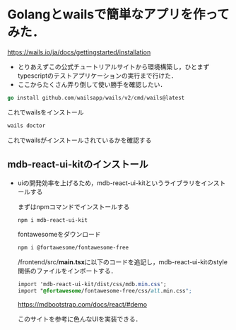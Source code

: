 # Golangとwailsで簡単なアプリを作ってみた．

https://wails.io/ja/docs/gettingstarted/installation
* とりあえずこの公式チュートリアルサイトから環境構築し，ひとまずtypescriptのテストアプリケーションの実行まで行けた．
* ここからたくさん弄り倒して使い勝手を確認したい．

```go
go install github.com/wailsapp/wails/v2/cmd/wails@latest
```
これでwailsをインストール
```go
wails doctor
```
これでwailsがインストールされているかを確認する
## mdb-react-ui-kitのインストール
* uiの開発効率を上げるため，mdb-react-ui-kitというライブラリをインストールする
	
	まずはnpmコマンドでインストールする
	```bash
	npm i mdb-react-ui-kit
	```

	fontawesomeをダウンロード
	```bash
	npm i @fortawesome/fontawesome-free
	```

	/frontend/src/**main.tsx**に以下のコードを追記し，mdb-react-ui-kitのstyle関係のファイルをインポートする．
	```css
	import 'mdb-react-ui-kit/dist/css/mdb.min.css';
	import "@fortawesome/fontawesome-free/css/all.min.css";
	```

	https://mdbootstrap.com/docs/react/#demo
	
	このサイトを参考に色んなUIを実装できる．